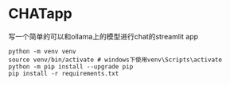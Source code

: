 # CHATapp

写一个简单的可以和ollama上的模型进行chat的streamlit app

```shell
python -m venv venv
source venv/bin/activate # windows下使用venv\Scripts\activate
python -m pip install --upgrade pip
pip install -r requirements.txt
```